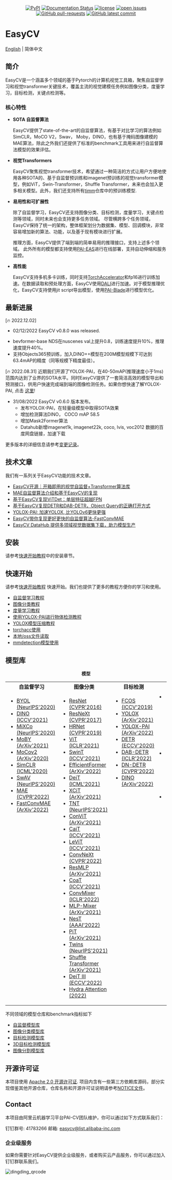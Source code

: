 
<div align="center">

[![PyPI](https://img.shields.io/pypi/v/pai-easycv)](https://pypi.org/project/pai-easycv/)
[![Documentation Status](https://readthedocs.org/projects/easy-cv/badge/?version=latest)](https://easy-cv.readthedocs.io/en/latest/)
[![license](https://img.shields.io/github/license/alibaba/EasyCV.svg)](https://github.com/open-mmlab/mmdetection/blob/master/LICENSE)
[![open issues](https://isitmaintained.com/badge/open/alibaba/EasyCV.svg)](https://github.com/alibaba/EasyCV/issues)
[![GitHub pull-requests](https://img.shields.io/github/issues-pr/alibaba/EasyCV.svg)](https://GitHub.com/alibaba/EasyCV/pull/)
[![GitHub latest commit](https://badgen.net/github/last-commit/alibaba/EasyCV)](https://GitHub.com/alibaba/EasyCV/commit/)
<!-- [![GitHub contributors](https://img.shields.io/github/contributors/alibaba/EasyCV.svg)](https://GitHub.com/alibaba/EasyCV/graphs/contributors/) -->
<!-- [![PRs Welcome](https://img.shields.io/badge/PRs-welcome-brightgreen.svg?style=flat-square)](http://makeapullrequest.com) -->


</div>


# EasyCV

[English](README.md) | 简体中文

## 简介

EasyCV是一个涵盖多个领域的基于Pytorch的计算机视觉工具箱，聚焦自监督学习和视觉transformer关键技术，覆盖主流的视觉建模任务例如图像分类，度量学习，目标检测，关键点检测等。


### 核心特性

- **SOTA 自监督算法**

  EasyCV提供了state-of-the-art的自监督算法，有基于对比学习的算法例如 SimCLR，MoCO V2，Swav， Moby，DINO，也有基于掩码图像建模的MAE算法，除此之外我们还提供了标准的benchmark工具用来进行自监督算法模型的效果评估。

- **视觉Transformers**

  EasyCV聚焦视觉transformer技术，希望通过一种简洁的方式让用户方便地使用各种SOTA的、基于自监督预训练和imagenet预训练的视觉transformer模型，例如ViT，Swin-Transformer，Shuffle Transformer，未来也会加入更多相关模型。此外，我们还支持所有[timm](https://github.com/rwightman/pytorch-image-models)仓库中的预训练模型.

- **易用性和可扩展性**

  除了自监督学习，EasyCV还支持图像分类、目标检测，度量学习，关键点检测等领域，同时未来也会支持更多任务领域。 尽管横跨多个任务领域，EasyCV保持了统一的架构，整体框架划分为数据集、模型、回调模块，非常容易增加新的算法、功能，以及基于现有模块进行扩展。

  推理方面，EasyCV提供了端到端的简单易用的推理接口，支持上述多个领域。 此外所有的模型都支持使用[PAI-EAS](https://help.aliyun.com/document_detail/113696.html)进行在线部署，支持自动伸缩和服务监控。

- **高性能**

  EasyCV支持多机多卡训练，同时支持[TorchAccelerator](docs/source/tutorials/torchacc.md)和fp16进行训练加速。在数据读取和预处理方面，EasyCV使用[DALI](https://github.com/NVIDIA/DALI)进行加速。对于模型推理优化，EasyCV支持使用jit script导出模型，使用[PAI-Blade](https://help.aliyun.com/document_detail/205134.html)进行模型优化。


## 最新进展
[🔥 2022.12.02]

* 02/12/2022 EasyCV v0.8.0 was released.
- bevformer-base NDS在nuscenes val上提升0.8，训练速度提升10%，推理速度提升40%。
- 支持Objects365预训练，加入DINO++模型在200M模型规模下可达到63.4mAP的精度（同等规模下精度最佳）。

[🔥 2022.08.31] 近期我们开源了YOLOX-PAI，在40-50mAP(推理速度小于1ms)范围内达到了业界的SOTA水平。同时EasyCV提供了一套简洁高效的模型导出和预测接口，供用户快速完成端到端的图像检测任务。如果你想快速了解YOLOX-PAI, 点击 [这里](docs/source/tutorials/yolox.md)!

* 31/08/2022 EasyCV v0.6.0 版本发布。
  -  发布YOLOX-PAI，在轻量级模型中取得SOTA效果
  -  增加检测算法DINO， COCO mAP 58.5
  -  增加Mask2Former算法
  -  Datahub新增imagenet1k, imagenet22k, coco, lvis, voc2012 数据的百度网盘链接，加速下载


更多版本的详细信息请参考[变更记录](docs/source/change_log.md)。


## 技术文章

我们有一系列关于EasyCV功能的技术文章。
* [EasyCV开源｜开箱即用的视觉自监督+Transformer算法库](https://zhuanlan.zhihu.com/p/505219993)
* [MAE自监督算法介绍和基于EasyCV的复现](https://zhuanlan.zhihu.com/p/515859470)
* [基于EasyCV复现ViTDet：单层特征超越FPN](https://zhuanlan.zhihu.com/p/528733299)
* [基于EasyCV复现DETR和DAB-DETR，Object Query的正确打开方式](https://zhuanlan.zhihu.com/p/543129581)
* [YOLOX-PAI: 加速YOLOX, 比YOLOv6更快更强](https://zhuanlan.zhihu.com/p/560597953)
* [EasyCV带你复现更好更快的自监督算法-FastConvMAE](https://zhuanlan.zhihu.com/p/566988235)
* [EasyCV DataHub 提供多领域视觉数据集下载，助力模型生产](https://zhuanlan.zhihu.com/p/572593950)


## 安装

请参考[快速开始教程](docs/source/quick_start.md)中的安装章节。


## 快速开始

请参考[快速开始教程](docs/source/quick_start.md) 快速开始。我们也提供了更多的教程方便你的学习和使用。

* [自监督学习教程](docs/source/tutorials/ssl.md)
* [图像分类教程](docs/source/tutorials/cls.md)
* [度量学习教程](docs/source/tutorials/metric_learning.md)
* [使用YOLOX-PAI进行物体检测教程](docs/source/tutorials/yolox.md)
* [YOLOX模型压缩教程](docs/source/tutorials/compression.md)
* [torchacc使用](docs/source/tutorials/torchacc.md)
* [本地/oss文件读取](docs/source/tutorials/file.md)
* [mmdetection模型使用](docs/source/tutorials/mmdet_models_usage_guide.md)

## 模型库

<div align="center">
  <b>模型</b>
</div>
<table align="center">
  <tbody>
    <tr align="center">
      <td>
        <b>自监督学习</b>
      </td>
      <td>
        <b>图像分类</b>
      </td>
      <td>
        <b>目标检测</b>
      </td>
      <td>
        <b>分割</b>
      </td>
      <td>
        <b>3D目标检测</b>
      </td>
    </tr>
    <tr valign="top">
      <td>
        <ul>
            <li><a href="configs/selfsup/byol">BYOL (NeurIPS'2020)</a></li>
            <li><a href="configs/selfsup/dino">DINO (ICCV'2021)</a></li>
            <li><a href="configs/selfsup/mixco">MiXCo (NeurIPS'2020)</a></li>
            <li><a href="configs/selfsup/moby">MoBY (ArXiv'2021)</a></li>
            <li><a href="configs/selfsup/mocov2">MoCov2 (ArXiv'2020)</a></li>
            <li><a href="configs/selfsup/simclr">SimCLR (ICML'2020)</a></li>
            <li><a href="configs/selfsup/swav">SwAV (NeurIPS'2020)</a></li>
            <li><a href="configs/selfsup/mae">MAE (CVPR'2022)</a></li>
            <li><a href="configs/selfsup/fast_convmae">FastConvMAE (ArXiv'2022)</a></li>
      </ul>
      </td>
      <td>
        <ul>
          <li><a href="configs/classification/imagenet/resnet">ResNet (CVPR'2016)</a></li>
          <li><a href="configs/classification/imagenet/resnext">ResNeXt (CVPR'2017)</a></li>
          <li><a href="configs/classification/imagenet/hrnet">HRNet (CVPR'2019)</a></li>
          <li><a href="configs/classification/imagenet/vit">ViT (ICLR'2021)</a></li>
          <li><a href="configs/classification/imagenet/swint">SwinT (ICCV'2021)</a></li>
          <li><a href="configs/classification/imagenet/efficientformer">EfficientFormer (ArXiv'2022)</a></li>
          <li><a href="configs/classification/imagenet/timm/deit">DeiT (ICML'2021)</a></li>
          <li><a href="configs/classification/imagenet/timm/xcit">XCiT (ArXiv'2021)</a></li>
          <li><a href="configs/classification/imagenet/timm/tnt">TNT (NeurIPS'2021)</a></li>
          <li><a href="configs/classification/imagenet/timm/convit">ConViT (ArXiv'2021)</a></li>
          <li><a href="configs/classification/imagenet/timm/cait">CaiT (ICCV'2021)</a></li>
          <li><a href="configs/classification/imagenet/timm/levit">LeViT (ICCV'2021)</a></li>
          <li><a href="configs/classification/imagenet/timm/convnext">ConvNeXt (CVPR'2022)</a></li>
          <li><a href="configs/classification/imagenet/timm/resmlp">ResMLP (ArXiv'2021)</a></li>
          <li><a href="configs/classification/imagenet/timm/coat">CoaT (ICCV'2021)</a></li>
          <li><a href="configs/classification/imagenet/timm/convmixer">ConvMixer (ICLR'2022)</a></li>
          <li><a href="configs/classification/imagenet/timm/mlp-mixer">MLP-Mixer (ArXiv'2021)</a></li>
          <li><a href="configs/classification/imagenet/timm/nest">NesT (AAAI'2022)</a></li>
          <li><a href="configs/classification/imagenet/timm/pit">PiT (ArXiv'2021)</a></li>
          <li><a href="configs/classification/imagenet/timm/twins">Twins (NeurIPS'2021)</a></li>
          <li><a href="configs/classification/imagenet/timm/shuffle_transformer">Shuffle Transformer (ArXiv'2021)</a></li>
          <li><a href="configs/classification/imagenet/deitiii">DeiT III (ECCV'2022)</a></li>
          <li><a href="configs/classification/imagenet/deit">Hydra Attention (2022)</a></li>
        </ul>
      </td>
      <td>
        <ul>
          <li><a href="configs/detection/fcos">FCOS (ICCV'2019)</a></li>
          <li><a href="configs/detection/yolox">YOLOX (ArXiv'2021)</a></li>
          <li><a href="configs/detection/yolox">YOLOX-PAI (ArXiv'2022)</a></li>
          <li><a href="configs/detection/detr">DETR (ECCV'2020)</a></li>
          <li><a href="configs/detection/dab_detr">DAB-DETR (ICLR'2022)</a></li>
          <li><a href="configs/detection/dab_detr">DN-DETR (CVPR'2022)</a></li>
          <li><a href="configs/detection/dino">DINO (ArXiv'2022)</a></li>
        </ul>
      </td>
      <td>
        </ul>
          <li><b>实例分割</b></li>
        <ul>
        <ul>
          <li><a href="configs/detection/mask_rcnn">Mask R-CNN (ICCV'2017)</a></li>
          <li><a href="configs/detection/vitdet">ViTDet (ArXiv'2022)</a></li>
          <li><a href="configs/segmentation/mask2former">Mask2Former (CVPR'2022)</a></li>
        </ul>
        </ul>
        </ul>
          <li><b>语义分割</b></li>
        <ul>
        <ul>
          <li><a href="configs/segmentation/fcn">FCN (CVPR'2015)</a></li>
          <li><a href="configs/segmentation/upernet">UperNet (ECCV'2018)</a></li>
        </ul>
        </ul>
        </ul>
          <li><b>全景分割</b></li>
        <ul>
        <ul>
          <li><a href="configs/segmentation/mask2former">Mask2Former (CVPR'2022)</a></li>
        </ul>
        </ul>
      </ul>
      </td>
      <td>
        <ul>
            <li><a href="configs/detection3d/bevformer">BEVFormer (ECCV'2022)</a></li>
      </ul>
      </td>
    </tr>
</td>
    </tr>
  </tbody>
</table>

不同领域的模型仓库和benchmark指标如下

- [自监督模型库](docs/source/model_zoo_ssl.md)
- [图像分类模型库](docs/source/model_zoo_cls.md)
- [目标检测模型库](docs/source/model_zoo_det.md)
- [3D目标检测模型库](docs/source/model_zoo_det3d.md)
- [图像分割模型库](docs/source/model_zoo_seg.md)

## 开源许可证

本项目使用 [Apache 2.0 开源许可证](LICENSE). 项目内含有一些第三方依赖库源码，部分实现借鉴其他开源仓库，仓库名称和开源许可证说明请参考[NOTICE文件](NOTICE)。


## Contact

本项目由阿里云机器学习平台PAI-CV团队维护，你可以通过如下方式联系我们：

钉钉群号: 41783266
邮箱: easycv@list.alibaba-inc.com

### 企业级服务

如果你需要针对EasyCV提供企业级服务，或者购买云产品服务，你可以通过加入钉钉群联系我们。

![dingding_qrcode](https://user-images.githubusercontent.com/4771825/165244727-b5d69628-97a6-4e2a-a23f-0c38a8d29341.jpg)
